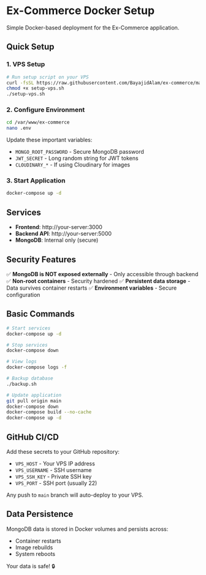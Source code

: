 # Ex-Commerce Docker Setup

Simple Docker-based deployment for the Ex-Commerce application.

## Quick Setup

### 1. VPS Setup

```bash
# Run setup script on your VPS
curl -fsSL https://raw.githubusercontent.com/BayajidAlam/ex-commerce/main/deployment/setup-vps.sh -o setup-vps.sh
chmod +x setup-vps.sh
./setup-vps.sh
```

### 2. Configure Environment

```bash
cd /var/www/ex-commerce
nano .env
```

Update these important variables:

- `MONGO_ROOT_PASSWORD` - Secure MongoDB password
- `JWT_SECRET` - Long random string for JWT tokens
- `CLOUDINARY_*` - If using Cloudinary for images

### 3. Start Application

```bash
docker-compose up -d
```

## Services

- **Frontend**: http://your-server:3000
- **Backend API**: http://your-server:5000
- **MongoDB**: Internal only (secure)

## Security Features

✅ **MongoDB is NOT exposed externally** - Only accessible through backend
✅ **Non-root containers** - Security hardened
✅ **Persistent data storage** - Data survives container restarts
✅ **Environment variables** - Secure configuration

## Basic Commands

```bash
# Start services
docker-compose up -d

# Stop services
docker-compose down

# View logs
docker-compose logs -f

# Backup database
./backup.sh

# Update application
git pull origin main
docker-compose down
docker-compose build --no-cache
docker-compose up -d
```

## GitHub CI/CD

Add these secrets to your GitHub repository:

- `VPS_HOST` - Your VPS IP address
- `VPS_USERNAME` - SSH username
- `VPS_SSH_KEY` - Private SSH key
- `VPS_PORT` - SSH port (usually 22)

Any push to `main` branch will auto-deploy to your VPS.

## Data Persistence

MongoDB data is stored in Docker volumes and persists across:

- Container restarts
- Image rebuilds
- System reboots

Your data is safe! 🔒
